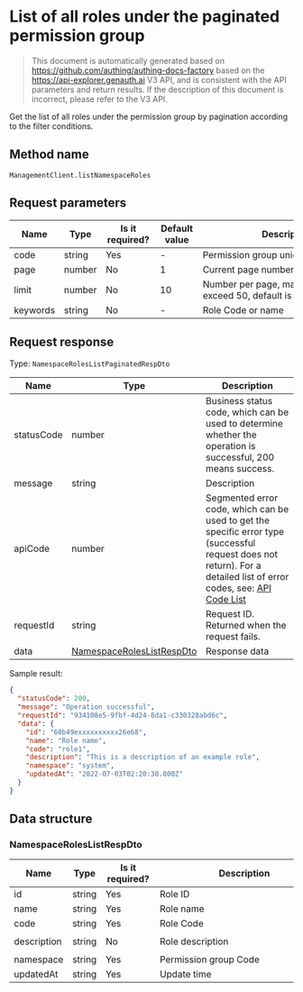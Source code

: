 # List of all roles under the paginated permission group

<!--
Warning ⚠️:
Do not modify this document directly,
https://github.com/Authing/authing-docs-factory
Use this project to generate
-->

<LastUpdated />

> This document is automatically generated based on https://github.com/authing/authing-docs-factory based on the https://api-explorer.genauth.ai V3 API, and is consistent with the API parameters and return results. If the description of this document is incorrect, please refer to the V3 API.

Get the list of all roles under the permission group by pagination according to the filter conditions.

## Method name

`ManagementClient.listNamespaceRoles`

## Request parameters

| Name     | Type   | <div style="width:80px">Is it required?</div> | <div style="width:60px">Default value</div> | <div style="width:300px">Description</div>               | <div style="width:200px">Sample value</div> |
| -------- | ------ | --------------------------------------------- | ------------------------------------------- | -------------------------------------------------------- | ------------------------------------------- |
| code     | string | Yes                                           | -                                           | Permission group unique identifier                       | `my-namespace`                              |
| page     | number | No                                            | 1                                           | Current page number, starting from 1                     | `1`                                         |
| limit    | number | No                                            | 10                                          | Number per page, maximum cannot exceed 50, default is 10 | `10`                                        |
| keywords | string | No                                            | -                                           | Role Code or name                                        | `test`                                      |

## Request response

Type: `NamespaceRolesListPaginatedRespDto`

| Name       | Type                                                               | Description                                                                                                                                                                                                                                                                                                                                  |
| ---------- | ------------------------------------------------------------------ | -------------------------------------------------------------------------------------------------------------------------------------------------------------------------------------------------------------------------------------------------------------------------------------------------------------------------------------------- |
| statusCode | number                                                             | Business status code, which can be used to determine whether the operation is successful, 200 means success.                                                                                                                                                                                                                                 |
| message    | string                                                             | Description                                                                                                                                                                                                                                                                                                                                  |
| apiCode    | number                                                             | Segmented error code, which can be used to get the specific error type (successful request does not return). For a detailed list of error codes, see: [API Code List](https://api-explorer.genauth.ai/?tag=group/%E5%BC%80%E5%8F%91%E5%87%86%E5%A4%87#tag/%E5%BC%80%E5%8F%91%E5%87%86%E5%A4%87/%E9%94%99%E8%AF%AF%E5%A4%84%E7%90%86/apiCode) |
| requestId  | string                                                             | Request ID. Returned when the request fails.                                                                                                                                                                                                                                                                                                 |
| data       | <a href="#NamespaceRolesListRespDto">NamespaceRolesListRespDto</a> | Response data                                                                                                                                                                                                                                                                                                                                |

Sample result:

```json
{
  "statusCode": 200,
  "message": "Operation successful",
  "requestId": "934108e5-9fbf-4d24-8da1-c330328abd6c",
  "data": {
    "id": "60b49exxxxxxxxxx26e68",
    "name": "Role name",
    "code": "role1",
    "description": "This is a description of an example role",
    "namespace": "system",
    "updatedAt": "2022-07-03T02:20:30.000Z"
  }
}
```

## Data structure

### <a id="NamespaceRolesListRespDto"></a> NamespaceRolesListRespDto

| Name        | Type   | <div style="width:80px">Is it required?</div> | <div style="width:300px">Description</div> | <div style="width:200px">Sample value</div> |
| ----------- | ------ | --------------------------------------------- | ------------------------------------------ | ------------------------------------------- |
| id          | string | Yes                                           | Role ID                                    | `60b49exxxxxxxxxx26e68`                     |
| name        | string | Yes                                           | Role name                                  | `Role name`                                 |
| code        | string | Yes                                           | Role Code                                  | `role1`                                     |
| description | string | No                                            | Role description                           | `This is a sample role description`         |
| namespace   | string | Yes                                           | Permission group Code                      | `system`                                    |
| updatedAt   | string | Yes                                           | Update time                                | `2022-07-03T02:20:30.000Z`                  |
